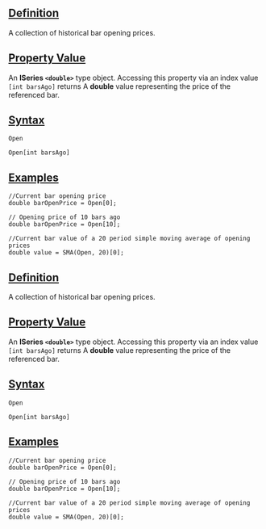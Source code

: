 ## [Definition](https://developer.ninjatrader.com/docs/desktop/open\#definition)

A collection of historical bar opening prices.

## [Property Value](https://developer.ninjatrader.com/docs/desktop/open\#property-value)

An **ISeries `<double>`** type object. Accessing this property via an index value `[int barsAgo]` returns A **double** value representing the price of the referenced bar.

## [Syntax](https://developer.ninjatrader.com/docs/desktop/open\#syntax)

`Open`

`Open[int barsAgo]`

## [Examples](https://developer.ninjatrader.com/docs/desktop/open\#examples)

```jsx-150469391 csharp
//Current bar opening price
double barOpenPrice = Open[0];

// Opening price of 10 bars ago
double barOpenPrice = Open[10];

//Current bar value of a 20 period simple moving average of opening prices
double value = SMA(Open, 20)[0];

```

## [Definition](https://developer.ninjatrader.com/docs/desktop/open\#definition)

A collection of historical bar opening prices.

## [Property Value](https://developer.ninjatrader.com/docs/desktop/open\#property-value)

An **ISeries `<double>`** type object. Accessing this property via an index value `[int barsAgo]` returns A **double** value representing the price of the referenced bar.

## [Syntax](https://developer.ninjatrader.com/docs/desktop/open\#syntax)

`Open`

`Open[int barsAgo]`

## [Examples](https://developer.ninjatrader.com/docs/desktop/open\#examples)

```jsx-150469391 csharp
//Current bar opening price
double barOpenPrice = Open[0];

// Opening price of 10 bars ago
double barOpenPrice = Open[10];

//Current bar value of a 20 period simple moving average of opening prices
double value = SMA(Open, 20)[0];

```